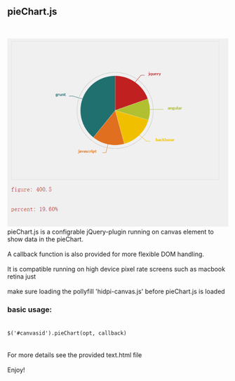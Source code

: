 # <h2>pieChart.js</h2><br/>
![image](https://github.com/chrisHchen/pieChart.js/raw/master/show.gif)
<br/>
pieChart.js is a configrable jQuery-plugin running on canvas element to show data in the pieChart.<br/><br/>
A callback function is also provided for more flexible DOM handling.</br><br/>
It is compatible running on high device pixel rate screens such as macbook retina just<br/><br/>
make sure loading the pollyfill 'hidpi-canvas.js' before pieChart.js is loaded</br>
<h3>basic usage:</h3>
<code>
$('#canvasid').pieChart(opt, callback)
</code>
<br/><br/>
For more details see the provided text.html file<br/>
<br/>
Enjoy!


